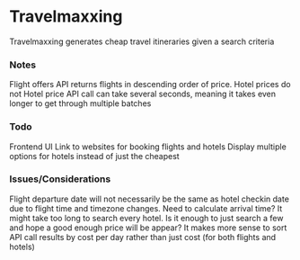 # Travelmaxxing
Travelmaxxing generates cheap travel itineraries given a search criteria

### Notes
Flight offers API returns flights in descending order of price. Hotel prices do not
Hotel price API call can take several seconds, meaning it takes even longer to get through multiple batches

### Todo
Frontend UI
Link to websites for booking flights and hotels
Display multiple options for hotels instead of just the cheapest

### Issues/Considerations
Flight departure date will not necessarily be the same as hotel checkin date due to flight time and timezone changes. Need to calculate arrival time?
It might take too long to search every hotel. Is it enough to just search a few and hope a good enough price will be appear?
It makes more sense to sort API call results by cost per day rather than just cost (for both flights and hotels)